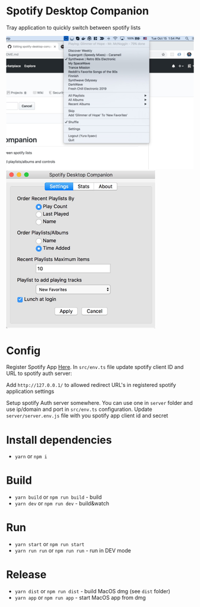 # Spotify Desktop Companion

Tray application to quickly switch between spotify lists

![Screenshot](/screenshot.jpg 'Screenshot')
<img src="screenshot_settings.jpg" width="400"/>

# Config

Register Spotify App [Here](https://developer.spotify.com/dashboard/applications). In `src/env.ts` file update spotify client ID and URL to spotify auth server:

Add `http://127.0.0.1/` to allowed redirect URL's in registered spotify application settings

Setup spotify Auth server somewhere. You can use one in `server` folder and use ip/domain and port in `src/env.ts` configuration. Update `server/server.env.js` file with you spotify app client id and secret

# Install dependencies

-   `yarn` or `npm i`

# Build

-   `yarn build` or `npm run build` - build
-   `yarn dev` or `npm run dev` - build&watch

# Run

-   `yarn start` or `npm run start`
-   `yarn run run` or `npm run run` - run in DEV mode

# Release

-   `yarn dist` or `npm run dist` - build MacOS dmg (see `dist` folder)
-   `yarn app` or `npm run app` - start MacOS app from dmg
